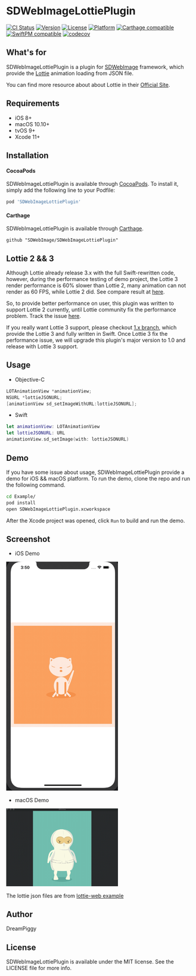 # SDWebImageLottiePlugin

[![CI Status](https://img.shields.io/travis/SDWebImage/SDWebImageLottiePlugin.svg?style=flat)](https://travis-ci.org/SDWebImage/SDWebImageLottiePlugin)
[![Version](https://img.shields.io/cocoapods/v/SDWebImageLottiePlugin.svg?style=flat)](https://cocoapods.org/pods/SDWebImageLottiePlugin)
[![License](https://img.shields.io/cocoapods/l/SDWebImageLottiePlugin.svg?style=flat)](https://cocoapods.org/pods/SDWebImageLottiePlugin)
[![Platform](https://img.shields.io/cocoapods/p/SDWebImageLottiePlugin.svg?style=flat)](https://cocoapods.org/pods/SDWebImageLottiePlugin)
[![Carthage compatible](https://img.shields.io/badge/Carthage-compatible-brightgreen.svg?style=flat)](https://github.com/SDWebImage/SDWebImageLottiePlugin)
[![SwiftPM compatible](https://img.shields.io/badge/SwiftPM-compatible-brightgreen.svg?style=flat)](https://swift.org/package-manager/)
[![codecov](https://codecov.io/gh/SDWebImage/SDWebImageLottiePlugin/branch/master/graph/badge.svg)](https://codecov.io/gh/SDWebImage/SDWebImageLottiePlugin)

## What's for
SDWebImageLottiePlugin is a plugin for [SDWebImage](https://github.com/rs/SDWebImage/) framework, which provide the [Lottie](https://github.com/airbnb/lottie-ios) animation loading from JSON file.

You can find more resource about about Lottie in their [Official Site](https://airbnb.design/lottie/).

## Requirements

+ iOS 8+
+ macOS 10.10+
+ tvOS 9+
+ Xcode 11+

## Installation

#### CocoaPods

SDWebImageLottiePlugin is available through [CocoaPods](https://cocoapods.org). To install
it, simply add the following line to your Podfile:

```ruby
pod 'SDWebImageLottiePlugin'
```

#### Carthage

SDWebImageLottiePlugin is available through [Carthage](https://github.com/Carthage/Carthage).

```
github "SDWebImage/SDWebImageLottiePlugin"
```

## Lottie 2 && 3

Although Lottie already release 3.x with the full Swift-rewritten code, however, during the performance testing of demo project, the Lottie 3 render performance is 60% slower than Lottie 2, many animation can not render as 60 FPS, while Lottie 2 did. See compare result at [here](https://github.com/SDWebImage/SDWebImageLottiePlugin/issues/1).

So, to provide better performance on user, this plugin was written to support Lottie 2 currently, until Lottie community fix the performance problem. Track the issue [here](https://github.com/airbnb/lottie-ios/issues/895).

If you really want Lottie 3 support, please checkout [1.x branch](https://github.com/SDWebImage/SDWebImageLottiePlugin/tree/1.x), which provide the Lottie 3 and fully written in Swift. Once Lottie 3 fix the performance issue, we will upgrade this plugin's major version to 1.0 and release with Lottie 3 support.

## Usage

+ Objective-C

```objective-c
LOTAnimationView *animationView;
NSURL *lottieJSONURL;
[animationView sd_setImageWithURL:lottieJSONURL];
```

+ Swift

```swift
let animationView: LOTAnimationView
let lottieJSONURL: URL
animationView.sd_setImage(with: lottieJSONURL)
```

## Demo

If you have some issue about usage, SDWebImageLottiePlugin provide a demo for iOS && macOS platform. To run the demo, clone the repo and run the following command.

```bash
cd Example/
pod install
open SDWebImageLottiePlugin.xcworkspace
```

After the Xcode project was opened, click `Run` to build and run the demo.

## Screenshot

+ iOS Demo

<img src="https://raw.githubusercontent.com/SDWebImage/SDWebImageLottiePlugin/master/Example/Screenshot/LottieDemo.gif" width="300" />

+ macOS Demo

<img src="https://raw.githubusercontent.com/SDWebImage/SDWebImageLottiePlugin/master/Example/Screenshot/LottieDemo-macOS.gif" width="300" />

The lottie json files are from [lottie-web example](https://github.com/airbnb/lottie-web)

## Author

DreamPiggy

## License

SDWebImageLottiePlugin is available under the MIT license. See the LICENSE file for more info.
